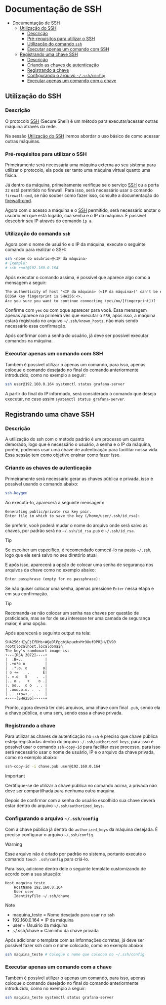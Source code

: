 # Documentação de SSH

- [Documentação de SSH](#documentação-de-ssh)
  - [Utilização do SSH](#utilização-do-ssh)
    - [Descrição](#descrição)
    - [Pré-requisitos para utilizar o SSH](#pré-requisitos-para-utilizar-o-ssh)
    - [Utilização do comando `ssh`](#utilização-do-comando-ssh)
    - [Executar apenas um comando com SSH](#executar-apenas-um-comando-com-ssh)
  - [Registrando uma chave SSH](#registrando-uma-chave-ssh)
    - [Descrição](#descrição-1)
    - [Criando as chaves de autenticação](#criando-as-chaves-de-autenticação)
    - [Registrando a chave](#registrando-a-chave)
    - [Configurando o arquivo `~/.ssh/config`](#configurando-o-arquivo-sshconfig)
    - [Executar apenas um comando com a chave](#executar-apenas-um-comando-com-a-chave)


## Utilização do SSH

### Descrição

O protocolo [SSH][ssh] (Secure Shell) é um método para executar/acessar outras máquina através da rede.

Na sessão [Utilização do SSH](#utilização-do-ssh) iremos abordar o uso básico de como acessar outras máquinas.

### Pré-requisitos para utilizar o SSH

Primeiramente será necessária uma máquina externa ao seu sistema para utilizar o protocolo, ela pode ser tanto uma máquina virtual quanto uma física.

Já dentro da máquina, primeiramente verifique se o serviço [SSH][ssh] ou a porta `22` está permitido no firewall. Para isso, será necessário usar o comando `firewall-cmd`, se não souber como fazer isso, consulte a documentação do [firewall-cmd](firewall-cmd.md).

Agora com o acesso a máquina e o [SSH][ssh] permitido, será necessário anotar o usuário em que está logado, sua senha e o IP da máquina. É possível descobrir seu IP através do comando `ip a`.

### Utilização do comando `ssh`

Agora com o nome de usuário e o IP da máquina, execute o seguinte comando para realizar o SSH:

```bash
ssh <nome do usuário>@<IP da máquina>
# Exemplo:
# ssh root@192.160.0.164
```

Após executar o comando assima, é possível que aparece algo como a mensagem a seguir:

```txt
The authenticity of host '<IP da máquina> (<IP da máquina>)' can't be established.
ECDSA key fingerprint is SHA256:<>.
Are you sure you want to continue connecting (yes/no/[fingerprint])?
```

Confirme com `yes` ou com oque aparecer para você. Essa mensagem apenas aparece na primeira vês que executar o `SSH`, após isso, a máquina estará registrada no arquivo `~/.ssh/known_hosts`, não mais sendo necessário essa confirmação.

Após confirmar com a senha do usuário, já deve ser possível executar comandos na máquina.

### Executar apenas um comando com SSH

Também é possível utilizar o apenas um comando, para isso, apenas coloque o comando desejado no final do comando anteriormente introduzido, como no exemplo a seguir:

```bash
ssh user@192.160.0.164 systemctl status grafana-server
```

A partir do final do IP informado, será considerado o comando que deseja executar, no caso assim `systemctl status grafana-server`.

## Registrando uma chave SSH

### Descrição

A utilização do ssh com o método padrão é um processo um quanto demorado, logo que é necessário o usuário, a senha e o IP da máquina, porém, podemos usar uma chave de autenticação para facilitar nossa vida. Essa sessão tem como objetivo ensinar como fazer isso.

### Criando as chaves de autenticação

Primeiramente será necessário gerar as chaves pública e privada, isso é possível usando o comando abaixo:

```bash
ssh-keygen
```

Ao executá-lo, aparecerá a seguinte mensagem:

```txt
Generating public/private rsa key pair.
Enter file in which to save the key (/home/user/.ssh/id_rsa):
```

Se preferir, você poderá mudar o nome do arquivo onde será salvo as chaves, por padrão será no `~/.ssh/id_rsa.pub` e `~/.ssh/id_rsa`.

> [!TIP]
> Se escolher um específico, é recomendado comocá-lo na pasta `~/.ssh`, logo que ele será salvo no seu diretório atual

E após isso, aparecerá a opção de colocar uma senha de segurança nos arquivos da chave como no exemplo abaixo:

```txt
Enter passphrase (empty for no passphrase):
```

Se não quiser colocar uma senha, apenas pressione `Enter` nessa etapa e em sua confirmação.

> [!TIP]
> Recomanda-se não colocar um senha nas chaves por questão de praticidade, mas se for de seu interesse ter uma camada de segurança maior, é uma opção.

Após aparecerá o seguinte output na tela:

```text
SHA256:HIyEjEfDMs+WQeDlPpgbjNpuebxMr98ufOPR2H/EV90 root@localhost.localdomain
The key's randomart image is:
+---[RSA 3072]----+
|  .B=..          |
| .+o*o o         |
|  .*.o. o       o|
| o +=  . .      E|
|. =.o   S    .  .|
|.. o .   +    o .|
|. oo..  o o  . . |
| .ooo.o.o. .  .  |
| ...++o=+.  ..   |
+----[SHA256]-----+
```

Pronto, agora deverá ter dois arquivos, uma chave com final `.pub`, sendo ela a chave pública, e uma sem, sendo essa a chave privada.

### Registrando a chave

Para utilizar as chaves de autenticação no `ssh` é preciso que chave pública esteja registradas dentro do arquivo `~/.ssh/authorized_keys`, para isso é possível usar o comando `ssh-copy-id` para facilitar esse processo, para isso será necessário usar o nome de usuário, IP e o arquivo da chave privada, como no exemplo abaixo:

```bash
ssh-copy-id -i chave.pub user@192.160.0.164
```

> [!IMPORTANT]
> Certifique-se de utilizar a chave pública no comando acima, a privada não deve ser compartilhada para nenhuma outra máquina.

Depois de confirmar com a senha do usuário escolhido sua chave deverá estar dentro do arquivo `~/.ssh/authorized_keys`.

### Configurando o arquivo `~/.ssh/config`

Com a chave pública já dentro do `authorized_keys` da máquina desejada. É preciso configurar o arquivo `~/.ssh/config`.

> [!WARNING]
> Esse arquivo não é criado por padrão no sistema, portanto execute o comando `touch .ssh/config` para criá-lo.

Para isso, adicione dentro dele o seguinte template customizando de acordo com a sua situação:

```
Host maquina_teste
	HostName 192.160.0.164
	User user
	IdentityFile ~/.ssh/chave
```

> [!NOTE]
> - maquina_teste = Nome desejado para usar no ssh
> - 192.160.0.164 = IP da máquina
> - user = Usuário da máquina
> - ~/.ssh/chave = Caminho da chave privada

Após adicionar o template com as informações corretas, já deve ser possível fazer ssh com o nome colocado, como no exemplo abaixo:

```bash
ssh maquina_teste # Coloque o nome que colocou no ~/.ssh/config
```

### Executar apenas um comando com a chave

Também é possível utilizar o apenas um comando, para isso, apenas coloque o comando desejado no final do comando anteriormente introduzido, como no exemplo a seguir:

```bash
ssh maquina_teste systemctl status grafana-server
```


<!--- Links de documentação e referências  --->
[ssh]:https://pt.wikipedia.org/wiki/Secure_Shell
[rocky]:https://docs.rockylinux.org/release_notes/9_3/
